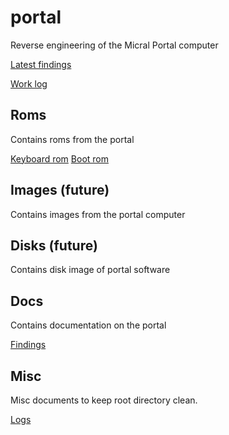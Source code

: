 # portal
Reverse engineering of the Micral Portal computer

[Latest findings](docs/findings.md)

[Work log](misc/logs.md)

## Roms

Contains roms from the portal

[Keyboard rom](roms/keyboard.bin)
[Boot rom](roms/portal.bin)

## Images (future)

Contains images from the portal computer

## Disks (future)

Contains disk image of portal software

## Docs

Contains documentation on the portal

[Findings](docs/findings.md)

## Misc

Misc documents to keep root directory clean.

[Logs](misc/logs.md)
